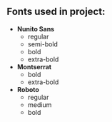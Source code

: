 ## Fonts used in project:

-   **Nunito Sans**
    -   regular
    -   semi-bold
    -   bold
    -   extra-bold
-   **Montserrat**
    -   bold
    -   extra-bold
-   **Roboto**
    -   regular
    -   medium
    -   bold
